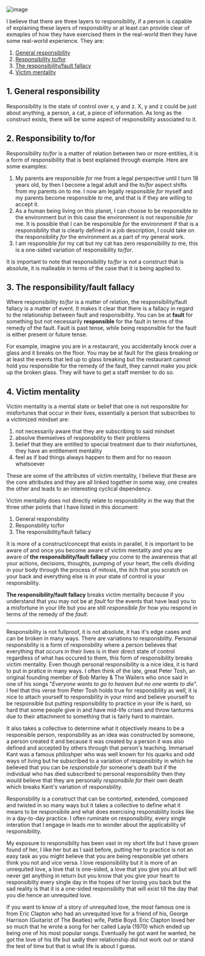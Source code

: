 ![image](https://github.com/shailen-naidoo/responsibility/assets/26552540/6c1c03a9-0698-45f6-b39a-db5408528e17)

I believe that there are three layers to responsibility, if a person is capable of explaining these layers of responsbility or at least can provide clear of exmaples of how they have exercised them in the real-world then they have some real-world experience. They are:

1. [General responsibility](#1-general-responsibility)
2. [Responsibility to/for](#2-responsibility-tofor)
3. [The responsibility/fault fallacy](#3-the-responsibilityfault-fallacy)
4. [Victim mentality](#4-victim-mentality)

## 1. General responsibility

Responsibility is the state of control over x, y and z. X, y and z could be just about anything, a person, a cat, a piece of information. As long as the construct exists, there will be some aspect of responsibility associated to it.

## 2. Responsibility to/for

Responsibility _to/for_ is a matter of relation between two or more entities, it is a form of responsibility that is best explained through example. Here are some examples:

1. My parents are responsible _for_ me from a legal perspective until I turn 18 years old, by then I become a legal adult and the _to/for_ aspect shifts from my parents on to me. I now am legally responsible _for_ myself and my parents become responsible _to_ me, and that is if they are willing to accept it.
2. As a human being living on this planet, I can choose to be responsible _to_ the environment but in this case the environment is not responsible _for_ me. It is possible that I can be responsible _for_ the environment if that is a responsibility that is clearly defined in a job description, I could take on the responsibility _for_ the environment as a part of my general work.
3. I am responsible _for_ my cat but my cat has zero responsibility _to_ me, this is a one-sided variation of responsibility _to/for_.

It is important to note that responsibility _to/for_ is not a construct that is absolute, it is malleable in terms of the case that it is being applied to.

## 3. The responsibility/fault fallacy

Where responsibility _to/for_ is a matter of relation, the responsibility/fault fallacy is a matter of event. It makes it clear that there is a fallacy in regard to the relationship between fault and responsibility. You can be at **fault** for something but not necessarily **responsible** for the fault in terms of the remedy of the fault. Fault is past tense, while being responsible for the fault is either present or future tense.

For example, imagine you are in a restaurant, you accidentally knock over a glass and it breaks on the floor. You may be at fault for the glass breaking or at least the events that led up to glass breaking but the restaurant cannot hold you responsible for the remedy of the fault, they cannot make you pick up the broken glass. They will have to get a staff member to do so.

## 4. Victim mentality

Victim mentality is a mental state or belief that one is not responsible for misfortunes that occur in their lives, essentially a person that subscribes to a victimized mindset are:

1. not necessarily aware that they are subscribing to said mindset
2. absolve themselves of responsbility to their problems
3. belief that they are entitled to special treatment due to their misfortunes, they have an entitlement mentality
4. feel as if bad things always happen to them and for no reason whatsoever

These are some of the attributes of victim mentality, I believe that these are the core attributes and they are all linked together in some way, one creates the other and leads to an interesting cyclical dependency.

Victim mentality does not directly relate to responsbility in the way that the three other points that I have listed in this document:

1. General responsbility
2. Responsbility to/for
3. The responsibility/fault fallacy

It is more of a construct/concept that exists in parallel, it is important to be aware of and once you become aware of victim mentality and you are aware of **the responsibility/fault fallacy** you come to the awareness that all your actions, decisions, thoughts, pumping of your heart, the cells dividing in your body through the process of mitosis, the itch that you scratch on your back and everything else is in your state of control is your responsbility.

**The responsibility/fault fallacy** breaks victim mentality because if you understand that you may not be at _fault_ for the events that have lead you to a misfortune in your life but you are still _responsibile for_ how you respond in terms of the remedy of the _fault_.

---

Responsibility is not fullproof, it is not absolute, it has it's edge cases and can be broken in many ways. There are variations to responsbility. Personal responsbility is a form of responsbility where a person believes that everything that occurs in their lives is in their direct state of control regardless of what has occured to them, this form of responsibility breaks victim mentality. Even though personal responsibility is a nice idea, it is hard to put in pratice in many ways. I often think of the late, great Peter Tosh, an original founding member of Bob Marley & The Wailers who once said in one of his songs "_Everyone wants to go to heaven but no one wants to die_". I feel that this verse from Peter Tosh holds true for responsbility as well, it is nice to attach yourself to responsbility in your mind and believe yourself to be responsible but putting responsibility to practice in your life is hard, so hard that some people give in and have mid-life crises and throw tanturms due to their attachment to something that is fairly hard to maintain.

It also takes a collective to determine what it objectively means to be a responsible person, responsbility as an idea was constructed by someone, a person created it and because it was created by a person it was also defined and accepted by others through that person's teaching. Immanuel Kant was a famous philoshper who was well known for his quarks and odd ways of living but he subscribed to a variation of responsibiity in which he believed that you can be _responsbile for_ someone's death but if the individual who has died subscribed to personal responsibility then they would believe that they are personally _responsibile for_ their own death which breaks Kant's variation of responsbility.

Responsbility is a construct that can be contorted, extended, composed and twisted in so many ways but it takes a collective to define what it means to be responsibile and what does exercising responsbility looks like in a day-to-day practice. I often ruminate on responsibility, every single interation that I engage in leads me to wonder about the applicability of responsibility.

My exposure to responsibilty has been vast in my short life but I have grown found of her, I like her but as I said before, putting her to practice is not an easy task as you might believe that you are being responsible yet others think you not and vice versa. I love responsibility but it is more of an unrequited love, a love that is one-sided, a love that you give you all but will never get anything in return but you know that you give your heart to responsibilty every single day in the hopes of her loving you back but the sad reality is that it is a one-sided responsibilty that will exist till the day that you die hence an unrequited love.

If you want to know of a story of unrequited love, the most famous one is from Eric Clapton who had an unrequited love for a friend of his, George Harrison (Guitarist of The Beatles) wife, Pattie Boyd. Eric Clapton loved her so much that he wrote a song for her called Layla (1970) which ended up being one of his most popular songs. Eventually he got want he wanted, he got the love of his life but sadly their relationship did not work out or stand the test of time but that is what life is about I guess.
